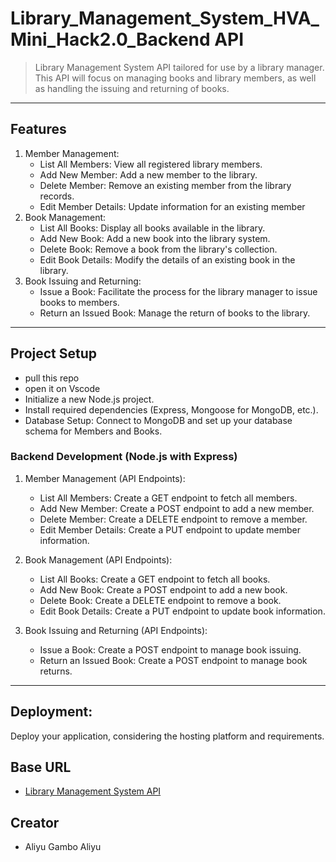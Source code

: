 # Library_Management_System_HVA_Mini_Hack2.0_Backend API

   > Library Management System API tailored for use by a library manager. This API will focus on managing books and library members, as well as handling the issuing and returning of books. 

---

## Features
1.  Member Management:
      - List All Members: View all registered library members.
      - Add New Member: Add a new member to the library.
      - Delete Member: Remove an existing member from the library records.
      - Edit Member Details: Update information for an existing member
2.  Book Management:
      - List All Books: Display all books available in the library.
      - Add New Book: Add a new book into the library system.
      - Delete Book: Remove a book from the library's collection.
      - Edit Book Details: Modify the details of an existing book in the library.
3.  Book Issuing and Returning:
      - Issue a Book: Facilitate the process for the library manager to issue books to members.
      - Return an Issued Book: Manage the return of books to the library.   
---
## Project Setup
   - pull this repo
   - open it on Vscode
   - Initialize a new Node.js project.
   - Install required dependencies (Express, Mongoose for MongoDB, etc.).
   - Database Setup: Connect to MongoDB and set up your database schema for Members and Books.
### Backend Development (Node.js with Express)

1. Member Management (API Endpoints):
   - List All Members: Create a GET endpoint to fetch all members.
   - Add New Member: Create a POST endpoint to add a new member.
   - Delete Member: Create a DELETE endpoint to remove a member.
   - Edit Member Details: Create a PUT endpoint to update member information.
      
2. Book Management (API Endpoints):

   - List All Books: Create a GET endpoint to fetch all books.
   - Add New Book: Create a POST endpoint to add a new book.
   - Delete Book: Create a DELETE endpoint to remove a book.
   - Edit Book Details: Create a PUT endpoint to update book information.


3. Book Issuing and Returning (API Endpoints):

   - Issue a Book: Create a POST endpoint to manage book issuing.
   - Return an Issued Book: Create a POST endpoint to manage book returns.

---

## Deployment:
   Deploy your application, considering the hosting platform and requirements.
## Base URL
   - [Library Management System API](https://library-management-system-hva-mini-hack2.onrender.com/api/test)

## Creator
- Aliyu Gambo Aliyu
